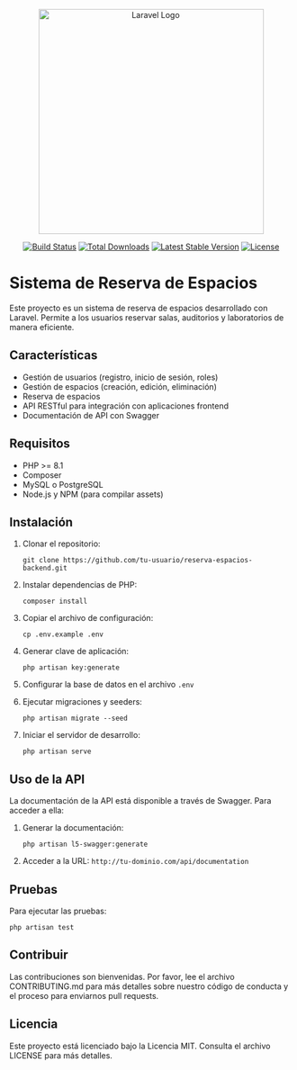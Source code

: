 <p align="center"><a href="https://laravel.com" target="_blank"><img src="https://raw.githubusercontent.com/laravel/art/master/logo-lockup/5%20SVG/2%20CMYK/1%20Full%20Color/laravel-logolockup-cmyk-red.svg" width="400" alt="Laravel Logo"></a></p>

<p align="center">
<a href="https://github.com/laravel/framework/actions"><img src="https://github.com/laravel/framework/workflows/tests/badge.svg" alt="Build Status"></a>
<a href="https://packagist.org/packages/laravel/framework"><img src="https://img.shields.io/packagist/dt/laravel/framework" alt="Total Downloads"></a>
<a href="https://packagist.org/packages/laravel/framework"><img src="https://img.shields.io/packagist/v/laravel/framework" alt="Latest Stable Version"></a>
<a href="https://packagist.org/packages/laravel/framework"><img src="https://img.shields.io/packagist/l/laravel/framework" alt="License"></a>
</p>

# Sistema de Reserva de Espacios

Este proyecto es un sistema de reserva de espacios desarrollado con Laravel. Permite a los usuarios reservar salas, auditorios y laboratorios de manera eficiente.

## Características

- Gestión de usuarios (registro, inicio de sesión, roles)
- Gestión de espacios (creación, edición, eliminación)
- Reserva de espacios
- API RESTful para integración con aplicaciones frontend
- Documentación de API con Swagger

## Requisitos

- PHP >= 8.1
- Composer
- MySQL o PostgreSQL
- Node.js y NPM (para compilar assets)

## Instalación

1. Clonar el repositorio:
   ```
   git clone https://github.com/tu-usuario/reserva-espacios-backend.git
   ```

2. Instalar dependencias de PHP:
   ```
   composer install
   ```

3. Copiar el archivo de configuración:
   ```
   cp .env.example .env
   ```

4. Generar clave de aplicación:
   ```
   php artisan key:generate
   ```

5. Configurar la base de datos en el archivo `.env`

6. Ejecutar migraciones y seeders:
   ```
   php artisan migrate --seed
   ```

7. Iniciar el servidor de desarrollo:
   ```
   php artisan serve
   ```

## Uso de la API

La documentación de la API está disponible a través de Swagger. Para acceder a ella:

1. Generar la documentación:
   ```
   php artisan l5-swagger:generate
   ```

2. Acceder a la URL: `http://tu-dominio.com/api/documentation`

## Pruebas

Para ejecutar las pruebas:

```
php artisan test
```

## Contribuir

Las contribuciones son bienvenidas. Por favor, lee el archivo CONTRIBUTING.md para más detalles sobre nuestro código de conducta y el proceso para enviarnos pull requests.

## Licencia

Este proyecto está licenciado bajo la Licencia MIT. Consulta el archivo LICENSE para más detalles.
